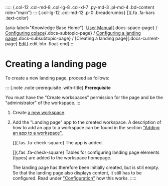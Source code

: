 ::::: {.col-12 .col-md-8 .col-lg-8 .col-xl-7 .py-md-3 .pl-md-4 .bd-content role="main"}
::: {.col-lg-12 .col-md-12 .p-0 .breadcrumbs}
[]{.fa .fa-bars .text-color}

[](https://docs.cplace.io/){aria-label="Knowledge Base Home"}  [User
Manual](/user-manual-en/){.docs-space-page} / [Configuring
cplace](/user-manual-en/cplace-konfigurieren/){.docs-subtopic-page} /
[Configuring a landing
page](/user-manual-en/cplace-konfigurieren/landing-page-konfigurieren/){.docs-subsubtopic-page}
/ [Creating a landing page]{.docs-current-page} [
Edit](https://github.com/collaborationfactory/cplace-doc-user-enu/blob/release/25.2/cplace-konfigurieren/landing-page-konfigurieren/landing-page-erstellen.md){.edit-btn
.float-end}
:::

# Creating a landing page

To create a new landing page, proceed as follows:

::: {.note .note-prerequisite .with-title}
**Prerequisite**

You must have the "Create workspaces" permission for the page and be the
"administrator" of the workspace.
:::

1.  Create [a new
    workspace](/user-manual-en/cplace-konfigurieren/arbeitsbereiche/neuen-arbeitsbereich-anlegen/).

2.  Add the "Landing page" app to the created workspace. A description
    of how to add an app to a workspace can be found in the section
    ["Adding an app to a
    workspace".](/user-manual-en/cplace-konfigurieren/apps/app-zu-arbeitsbereich-hinzufuegen/)

    []{.fas .fa-check-square} The app is added.

    []{.fas .fa-check-square} Tables for configuring landing page
    elements (types) are added to the workspace homepage.

    The landing page has therefore been initially created, but is still
    empty. So that the landing page also displays content, it still has
    to be configured. Read under
    ["Configuration"](/user-manual-en/cplace-konfigurieren/landing-page-konfigurieren/konfiguration/)
    how this works.
:::::
